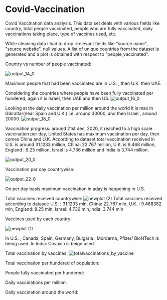# Covid-Vaccination
Covid Vaccination data analysis. This data set deals with various fields like country, total people vaccinated, people who are fully vaccinated, daily vaccinations taking place, type of vaccines used, etc.

While cleaning data i had to drop irrelevant fields like "source name", "source website", null values. A list of unique countries from the dataset is generated and a plot is obtained with respect to "people_vaccinated". 

Country vs number of people vaccinated:

![output_14_0](https://user-images.githubusercontent.com/60546284/107031400-09b6ac80-67aa-11eb-9a12-202e0744ee0c.png)

Maximum people that had been vaccinated are in U.S. , then U.K.  then UAE. 



Considering the countries where people have been fully vaccinated per hundered, again it is Israel, then UAE and then US. 
![output_16_0](https://user-images.githubusercontent.com/60546284/107031883-d294cb00-67aa-11eb-8796-b8d1501316f6.png)




Looking at the daily vaccination per million around the world it is max in Gibraltar(near Spain and U.K.) i.e. around 30000, and then Israel , around 20000.
![output_18_0](https://user-images.githubusercontent.com/60546284/107044256-f3b1e780-67bb-11eb-80e4-f680a2bf0e71.png)


Vaccination progress: around 21st dec, 2020, it reached to a high scale vaccination per day, United States has maximum vaccination per day, then comes China  and U.K. According to dataset total vaccination received in U.S. is around 31.1233 million, China: 22.767 million, U.K. is 9.468 million, England : 8.25 million, Israel is 4.736 million and India is 3.744 million.

![output_20_0](https://user-images.githubusercontent.com/60546284/107045482-75eedb80-67bd-11eb-84f2-61b93d0844f3.png)

Vaccination per day countrywise:


![output_22_0](https://user-images.githubusercontent.com/60546284/107045809-de3dbd00-67bd-11eb-84ff-d91113ce34bd.png)

On per day basis maximum vaccination in  aday is happening in U.S. 


Total vaccines received countrywise:
![newplot (2)](https://user-images.githubusercontent.com/60546284/107046413-805da500-67be-11eb-8dad-6a44fc919454.png)
Total vaccines received according to dataset: U.S. : 31.1233 mln, China: 22.767 mln, U.K. : 9.468382 mln, England: 8.25 mln, Israel: 4.736 mln,India: 3.744 mln





Vaccines used by each country: 

![newplot (1)](https://user-images.githubusercontent.com/60546284/107043168-8782b400-67ba-11eb-9565-ad4c42be4f47.png)

In U.S. , Canada, Spain, Germany, Bulgaria : Morderna, Pfizer/ BioNTech is being used. 
In India: Covaxin is beign used.


Total vaccination by vaccines:
![totalvaccinations_by_vaccine](https://user-images.githubusercontent.com/60546284/107047198-74261780-67bf-11eb-861e-6dea267a6c3e.png)



Total vaccination per hundered of population:



People fully vaccinated per hundered:



Daily vaccinations per million:




Daily vaccination around the world:



